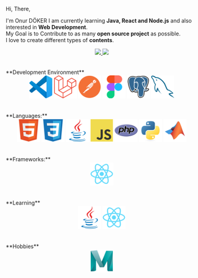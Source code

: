 Hi, There,

I'm Onur DÖKER
I am currently learning **Java, React and Node.js** and also interested in **Web Development**. <br>
My Goal is to Contribute to as many **open source project** as possible. <br>
I love to create different types of **contents**. <br>

<div align="center">
  <a href="https://github.com/onurdoker">
    <img height="180em" src="https://github-readme-stats.vercel.app/api?username=onurdoker&show_icons=true&theme=tokyonight&include_all_commits=true&count_private=true"> 
    <img height="180em" src="https://github-readme-stats.vercel.app/api/top-langs/?username=onurdoker&layout=compact&langs_count=10&theme=tokyonight">
  </a>
</div>
<br>
<br>
**Development Environment**
<br> 
<div align="center" sytle="display:flex;gap: 15px">
  <img alt="" title="Visual Code Studio" height="60" width="60" src="https://raw.githubusercontent.com/devicons/devicon/master/icons/vscode/vscode-original.svg">
  <img alt="" title="Laravel" height="60" width="60" src="https://raw.githubusercontent.com/devicons/devicon/master/icons/laravel/laravel-original.svg">
  <img alt="" title="Postman" height="60" width="60" src="https://raw.githubusercontent.com/devicons/devicon/master/icons/postman/postman-original.svg">
  <img alt="" title="Figma" height="60" width="60" src="https://raw.githubusercontent.com/devicons/devicon/master/icons/figma/figma-original.svg">
  <img alt="" title="PostgreSQL" height="60" width="60" src="https://raw.githubusercontent.com/devicons/devicon/master/icons/postgresql/postgresql-original.svg">
  <img alt="" title="MySQL" height="60" width="60" src="https://raw.githubusercontent.com/devicons/devicon/master/icons/mysql/mysql-original.svg">
</div>
<br>
<br>
**Languages:**
<br>
<div align="center" sytle="display:flex;gap: 15px">
  <img alt="" title="HTML" height="60" width="60" src="https://raw.githubusercontent.com/devicons/devicon/master/icons/html5/html5-original.svg">
  <img alt="" title="CSS" height="60" width="60" src="https://raw.githubusercontent.com/devicons/devicon/master/icons/css3/css3-original.svg">
  <img alt="" title="Java" height="60" width="60" src="https://raw.githubusercontent.com/devicons/devicon/master/icons/java/java-original.svg">
  <img alt="" title="JavaScript" height="60" width="60" src="https://raw.githubusercontent.com/devicons/devicon/master/icons/javascript/javascript-original.svg">
  <img alt="" title="php" height="60" width="60" src="https://raw.githubusercontent.com/devicons/devicon/master/icons/php/php-original.svg">
  <img alt="" title="Python" height="60" width="60" src="https://raw.githubusercontent.com/devicons/devicon/master/icons/python/python-original.svg">
  <img alt="" title="Matlab" height="60" width="60" src="https://raw.githubusercontent.com/devicons/devicon/master/icons/matlab/matlab-original.svg">
</div>
<br>
<br>
**Frameworks:**
<div align="center" sytle="display:flex;gap: 15px">
  <img alt="" title="React" height="60" width="60" src="https://raw.githubusercontent.com/devicons/devicon/master/icons/react/react-original.svg">
</div>
<br>
<br>
**Learning**
<br>
<div align="center" sytle="display:flex;gap: 15px">
  <img alt="" title="Java" height="60" width="60" src="https://raw.githubusercontent.com/devicons/devicon/master/icons/java/java-original.svg">
  <img alt="" title="React" height="60" width="60" src="https://raw.githubusercontent.com/devicons/devicon/master/icons/react/react-original.svg">
</div>
<br>
<br>
**Hobbies**
<br>
<div align="center" sytle="display:flex;gap: 15px">
  <img alt="" title="Maya" height="60" width="60" src="https://raw.githubusercontent.com/devicons/devicon/master/icons/maya/maya-original.svg">
</div>
